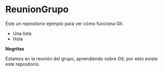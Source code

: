 ReunionGrupo
============

Éste un *repositorio* ejemplo para ver cómo funciona Git. 

- Una lista
- Hola

**Negritas**

Estamos en la reunión del grupo, aprendiendo sobre Git; por esto existe este repositorio.